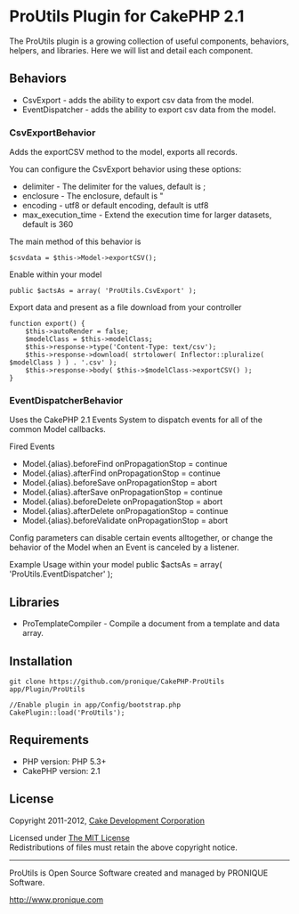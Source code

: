 # ProUtils Plugin for CakePHP 2.1 #

The ProUtils plugin is a growing collection of useful components, behaviors, helpers, and libraries. Here we will list and detail each component.

## Behaviors

* CsvExport        - adds the ability to export csv data from the model.
* EventDispatcher        - adds the ability to export csv data from the model.

### CsvExportBehavior ###

Adds the exportCSV method to the model, exports all records.

You can configure the CsvExport behavior using these options:

* delimiter - The delimiter for the values, default is ;
* enclosure - The enclosure, default is "
* encoding - utf8 or default encoding, default is utf8
* max_execution_time - Extend the execution time for larger datasets, default is 360

The main method of this behavior is
    
    $csvdata = $this->Model->exportCSV();

Enable within your model
    
    public $actsAs = array( 'ProUtils.CsvExport' );

Export data and present as a file download from your controller

    function export() {
        $this->autoRender = false;
        $modelClass = $this->modelClass;
        $this->response->type('Content-Type: text/csv');
        $this->response->download( strtolower( Inflector::pluralize( $modelClass ) ) . '.csv' );
        $this->response->body( $this->$modelClass->exportCSV() );
    }
    
### EventDispatcherBehavior ###

Uses the CakePHP 2.1 Events System  to dispatch events for all of the common Model callbacks.
 
Fired Events          

* Model.{alias}.beforeFind     onPropagationStop = continue
* Model.{alias}.afterFind      onPropagationStop = continue
* Model.{alias}.beforeSave     onPropagationStop = abort
* Model.{alias}.afterSave      onPropagationStop = continue
* Model.{alias}.beforeDelete   onPropagationStop = abort
* Model.{alias}.afterDelete    onPropagationStop = continue
* Model.{alias}.beforeValidate onPropagationStop = abort

Config parameters can disable certain events alltogether, or
change the behavior of the Model when an Event is canceled
by a listener.

Example Usage within your model
    public $actsAs = array( 'ProUtils.EventDispatcher' );
    
## Libraries ##

* ProTemplateCompiler       - Compile a document from a template and data array.

## Installation ##

    git clone https://github.com/pronique/CakePHP-ProUtils app/Plugin/ProUtils
    
    //Enable plugin in app/Config/bootstrap.php
    CakePlugin::load('ProUtils');
    
## Requirements ##

* PHP version: PHP 5.3+
* CakePHP version: 2.1

## License ##

Copyright 2011-2012, [Cake Development Corporation](http://pronique.com)

Licensed under [The MIT License](http://www.opensource.org/licenses/mit-license.php)<br/>
Redistributions of files must retain the above copyright notice.

--------------------------------------------------------------------------
ProUtils is Open Source Software created and managed by PRONIQUE Software.

http://www.pronique.com
